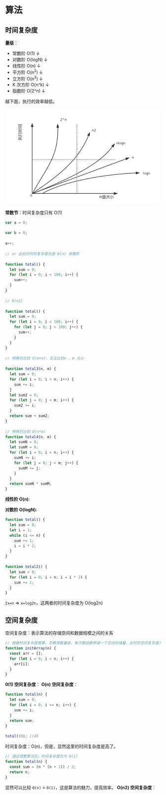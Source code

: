 # 算法

## 时间复杂度

**量级**：

- 常数阶 O(1)
  ↓
- 对数阶 O(logN)
  ↓
- 线性阶 O(n)
  ↓
- 平方阶 O(n<sup>2</sup>)
  ↓
- 立方阶 O(n<sup>3</sup>)
  ↓
- K 次方阶 O(n^k)
  ↓
- 指数阶 O(2^n)
  ↓

越下面，执行的效率越低。

![](/images/time-complex.png)

**常数节**：时间复杂度只有 O(1)

```js
var a = 0;

var b = 0;

a++;

// or 此处的时间复杂度也是 O(n) 常数阶

function total() {
  let sum = 0;
  for (let i = 0; i < 100; i++) {
    sum++;
  }
}

// O(n2)

function total() {
  let sum = 0;
  for (let i = 0; i < 100; i++) {
    for (let j = 0; j < 100; j++) {
      sum++;
    }
  }
}

// 特殊的比较 O(m+n)，无法比较n 、m 大小

function total3(n, m) {
  let sum = 0;
  for (let i = 0; i < n; i++) {
    sum += i;
  }
  let sum2 = 0;
  for (let j = 0; j < m; i++) {
    sum2 += i;
  }
  return sum + sum2;
}

// 特殊的比较 O(n*m)
function total4(n, m) {
  let sumN = 0;
  let sumM = 0;
  for (let i = 0; i < n; i++) {
    sumN += i;
    for (let j = 0; j < m; j++) {
      sumM += j;
    }
  }
  return sumN * sumM;
}
```

**线性阶 O(n)**:

**对数阶 O(logN)**:

```js
function total() {
  let sum = 0;
  let i = 1;
  while (i <= n) {
    sum += 1;
    i = i * 2;
  }
}

function total2() {
  let sum = 0;
  for (let i = 0; i < n; i = i * 2) {
    sum += 1;
  }
}
```

`2x=n` => `x=log2n`，这两者的时间复杂度为 O(log2n)

## 空间复杂度

空间复杂度：表示算法的存储空间和数据规模之间的关系

```js
// 根据时间复杂度推算，忽略常数量级，每次数组都申请一个空间存储量，此时的空间复杂度为 O(n)
function initArray(n) {
  const arr = [];
  for (let i = 0; i < n; i++) {
    arr[i];
  }
}
```

**0(1) 空间复杂度**：
**O(n) 空间复杂度**：

```js
function total(n) {
  let sum = 0;
  for (let i = 0; i <= n; i++) {
    sum += i;
  }
  return sum;
}

total(10); //45
```

时间复杂度：O(n)，但是，显然这里的时间复杂度是高了。

```js
// 通过调整算法后，时间复杂度仅为 0(1)
function total(n) {
  const sum = (n * (n + 1)) / 2;
  return n;
}
```

显然可以比较 `O(n)` > `O(1)`，这是算法的魅力，提高效率。
**O(n2) 空间复杂度**：
